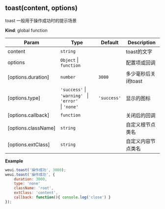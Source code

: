 <a name="toast"></a>

## toast(content, options)
toast 一般用于操作成功时的提示场景

**Kind**: global function  

| Param | Type | Default | Description |
| --- | --- | --- | --- |
| content | <code>string</code> |  | toast的文字 |
| options | <code>Object</code> &#124; <code>function</code> |  | 配置项或回调 |
| [options.duration] | <code>number</code> | <code>3000</code> | 多少毫秒后关闭toast |
| [options.type] | <code>'success'</code> &#124; <code>'warning' </code> &#124; <code>'error' </code>&#124; <code>'none' </code> | <code>'success'</code> | 显示的图标 |
| [options.callback] | <code>function</code> |  | 关闭后的回调 |
| [options.className] | <code>string</code> |  | 自定义根节点类名 |
| [options.extClass] | <code>string</code> |  | 自定义内容节点类名 |

**Example**  
```js
weui.toast('操作成功', 3000);
weui.toast('操作成功', {
    duration: 3000,
    type: 'none'
    className: 'root',
    extClass: 'content',
    callback: function(){ console.log('close') }
});
```
